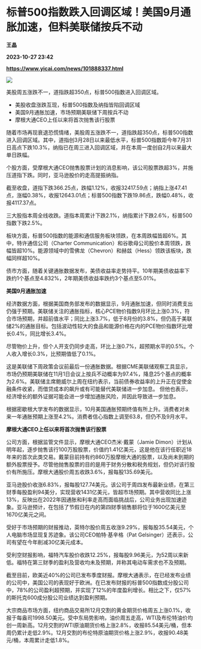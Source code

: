 # 标普500指数跌入回调区域！美国9月通胀加速，但料美联储按兵不动
**王晶**

**2023-10-27 23:42**

**https://www.yicai.com/news/101888337.html**

![](https://imgcdn.yicai.com/uppics/images/iOS/yicai/20231028065121498-2564.jpg)

美股周五涨跌不一，道指跌超350点，标普500指数进入回调区域。

*   美股收盘涨跌互现，标普500指数及纳指皆陷回调区域
*   美国9月通胀加速，市场预期美联储下周按兵不动
*   摩根大通CEO上任以来将首次抛售该行股票

随着市场再现衰退恐慌情绪，美股周五涨跌不一，道指跌超350点，标普500指数进入回调区域。其中，道指创3月28日以来最低水平，标普500指数距今年7月31日高点下跌10.3%，纳指已在周三进入回调区域，并在本周一度创自2月以来最大单日跌幅。

个股方面，受摩根大通CEO抛售股票计划的消息影响，该公司股票跌超3%，并施压道指下跌。同时，亚马逊股价的走高提振纳指。

截至收盘，道指下跌366.25点，跌幅1.12%，收报32417.59点；纳指上涨47.41点，涨幅0.38%，收报12643.01点；标普500指数下跌19.86点，跌幅0.48%，收报4117.37点。

三大股指本周全线收跌。道指本周累计下跌2.1%，纳指累计下跌2.6%，标普500指数下跌2.5%。

板块方面，标普500指数的能源和通信服务板块领跌，在本周跌幅皆超6%。其中，特许通信公司（Charter Communication）和谷歌母公司股价本周领跌，跌幅皆超10%。能源领域中的雪佛龙（Chevron）和赫兹（Hess）领跌该板块，跌幅同样超10%。

债市方面，随着关键通胀数据发布，美债收益率走势持平。10年期美债收益率下跌约1个基点至4.832%，2年期美债收益率跌约3个基点至5.01%。

**美国9月通胀加速**

经济数据方面，根据美国商务部发布的数据显示，9月通胀加速，但同时消费支出仍强于预期。美联储关注的通胀指标，核心PCE物价指数9月环比上涨0.3%，符合市场预期，并超前值水平；同比上涨3.7%，低于8月份的3.8%，但仍高于美联储2%的通胀目标。包括波动性较大的食品和能源价格在内的PCE物价指数环比增长0.4%，同比增长3.4%。

尽管物价上升，但个人开支仍同步走高，环比上涨0.7%，超预期水平的0.5%。个人收入增长0.3%，比预期值低了0.1%。

这是美联储下周政策会议前最后一份通胀数据。根据CME美联储观察工具显示，市场仍预期美联储在11月1日会议上按兵不动概率为97.4%，降息25个基点的概率为2.6%。美联储主席鲍威尔上周在纽约表示，当前债券收益率的上升正在促使金融条件收紧，而借贷成本的飙升或有可能替代美联储进一步加息。 但他也表示，经济增长的额外证据可能会进一步增加通胀风险，并因此导致进一步加息。

根据密歇根大学发布的数据显示，10月美国通胀预期终值有所上升。消费者对未来一年通胀预期上涨至4.2%。消费者信心指数上调至63.8，但仍不及9月水平。

**摩根大通CEO上任以来将首次抛售该行股票**

公司方面，根据监管文件显示，摩根大通CEO杰米·戴蒙（Jamie Dimon）计划从明年起，逐步抛售该行100万股股票，价值约1.41亿美元，这是他在该行任职近18年来的首次此类交易。戴蒙目前持有约860万股摩根大通的股票，以及尚未到期的额外股票授予。尽管他抛售股票的目的是用于财务分散和税务规划，但仍对该行股价有所施压。摩根大通股价周五收跌3.6%，报每股135.69美元。

亚马逊股价收涨6.83%，报每股127.74美元。该公司于周四发布最新业绩，在第三财季每股盈利94美分，实现营收1431亿美元，皆超市场预期。其中营收同比上涨13%，反映出在2022年因通胀和利率走高而面临挑战后，公司业务出现加速迹象。亚马逊预计，在包括了节假日在内的第四财季销售额将位于1600亿美元至1670亿美元之间。

受好于市场预期的财报推动，英特尔股价周五收涨9.29%，报每股35.54美元，个人电脑市场显现复苏迹象。该公司CEO帕特·基辛格（Pat Gelsinger）还表示，公司有望在今年削减30亿美元成本。

受利空财报影响，福特汽车股价收跌12.25%，报每股9.96美元，为52周以来新低。福特在第三财季的盈利及营收均未及预期，并称其电动车需求也不及预期。

截至目前，欧美近40%的公司已发布季度财报。摩根大通表示，在已经发布业绩的公司中，美国公司的表现好于欧洲。在已发布财报的标普500指数成分股公司中，78%的公司盈利超预期，并实现了12%的年度盈利增长。相比之下，仅57%的斯托克600成分股公司业绩达到盈利预期。

大宗商品市场方面，纽约商品交易所12月交割的黄金期货价格周五上涨0.1%，收报于每盎司1998.50美元。受中东局势影响，油价周五走高，WTI及布伦特油价均创一周新高。12月交割的WTI原油期货价格上涨2.8%，收报85.54美元/桶，但本周仍累计走低2.9%。12月交割的布伦特原油期货价格上涨2.9%，收报90.48美元/桶，本周累计走低1.8%。